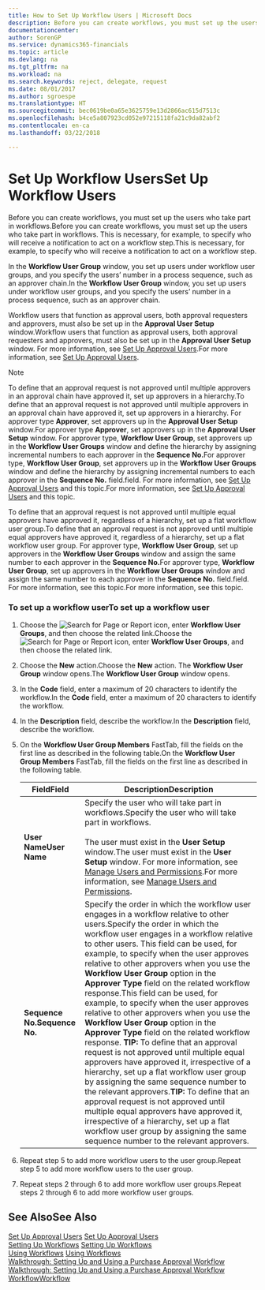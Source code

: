 ```yaml
---
title: How to Set Up Workflow Users | Microsoft Docs
description: Before you can create workflows, you must set up the users who take part in workflows. This is necessary, for example, to specify who will receive a notification to act on a workflow step.
documentationcenter: 
author: SorenGP
ms.service: dynamics365-financials
ms.topic: article
ms.devlang: na
ms.tgt_pltfrm: na
ms.workload: na
ms.search.keywords: reject, delegate, request
ms.date: 08/01/2017
ms.author: sgroespe
ms.translationtype: HT
ms.sourcegitcommit: bec0619be0a65e3625759e13d2866ac615d7513c
ms.openlocfilehash: b4ce5a807923cd052e97215118fa21c9da82abf2
ms.contentlocale: en-ca
ms.lasthandoff: 03/22/2018

---
```

# <a name="set-up-workflow-users"></a><span data-ttu-id="c080e-104">Set Up Workflow Users</span><span class="sxs-lookup"><span data-stu-id="c080e-104">Set Up Workflow Users</span></span>
<span data-ttu-id="c080e-105">Before you can create workflows, you must set up the users who take part in workflows.</span><span class="sxs-lookup"><span data-stu-id="c080e-105">Before you can create workflows, you must set up the users who take part in workflows.</span></span> <span data-ttu-id="c080e-106">This is necessary, for example, to specify who will receive a notification to act on a workflow step.</span><span class="sxs-lookup"><span data-stu-id="c080e-106">This is necessary, for example, to specify who will receive a notification to act on a workflow step.</span></span>  

<span data-ttu-id="c080e-107">In the **Workflow User Group** window, you set up users under workflow user groups, and you specify the users’ number in a process sequence, such as an approver chain.</span><span class="sxs-lookup"><span data-stu-id="c080e-107">In the **Workflow User Group** window, you set up users under workflow user groups, and you specify the users’ number in a process sequence, such as an approver chain.</span></span>  

<span data-ttu-id="c080e-108">Workflow users that function as approval users, both approval requesters and approvers, must also be set up in the **Approval User Setup** window.</span><span class="sxs-lookup"><span data-stu-id="c080e-108">Workflow users that function as approval users, both approval requesters and approvers, must also be set up in the **Approval User Setup** window.</span></span> <span data-ttu-id="c080e-109">For more information, see [Set Up Approval Users](across-how-to-set-up-approval-users.md).</span><span class="sxs-lookup"><span data-stu-id="c080e-109">For more information, see [Set Up Approval Users](across-how-to-set-up-approval-users.md).</span></span>  

> [!NOTE]  
>  <span data-ttu-id="c080e-110">To define that an approval request is not approved until multiple approvers in an approval chain have approved it, set up approvers in a hierarchy.</span><span class="sxs-lookup"><span data-stu-id="c080e-110">To define that an approval request is not approved until multiple approvers in an approval chain have approved it, set up approvers in a hierarchy.</span></span> <span data-ttu-id="c080e-111">For approver type **Approver**, set approvers up in the **Approval User Setup** window.</span><span class="sxs-lookup"><span data-stu-id="c080e-111">For approver type **Approver**, set approvers up in the **Approval User Setup** window.</span></span> <span data-ttu-id="c080e-112">For approver type, **Workflow User Group**, set approvers up in the **Workflow User Groups** window and define the hierarchy by assigning incremental numbers to each approver in the **Sequence No.**</span><span class="sxs-lookup"><span data-stu-id="c080e-112">For approver type, **Workflow User Group**, set approvers up in the **Workflow User Groups** window and define the hierarchy by assigning incremental numbers to each approver in the **Sequence No.**</span></span> <span data-ttu-id="c080e-113">field.</span><span class="sxs-lookup"><span data-stu-id="c080e-113">field.</span></span> <span data-ttu-id="c080e-114">For more information, see [Set Up Approval Users](across-how-to-set-up-approval-users.md) and this topic.</span><span class="sxs-lookup"><span data-stu-id="c080e-114">For more information, see [Set Up Approval Users](across-how-to-set-up-approval-users.md) and this topic.</span></span>  
>   
>  <span data-ttu-id="c080e-115">To define that an approval request is not approved until multiple equal approvers have approved it, regardless of a hierarchy, set up a flat workflow user group.</span><span class="sxs-lookup"><span data-stu-id="c080e-115">To define that an approval request is not approved until multiple equal approvers have approved it, regardless of a hierarchy, set up a flat workflow user group.</span></span> <span data-ttu-id="c080e-116">For approver type, **Workflow User Group**, set up approvers in the **Workflow User Groups** window and assign the same number to each approver in the **Sequence No.**</span><span class="sxs-lookup"><span data-stu-id="c080e-116">For approver type, **Workflow User Group**, set up approvers in the **Workflow User Groups** window and assign the same number to each approver in the **Sequence No.**</span></span> <span data-ttu-id="c080e-117">field.</span><span class="sxs-lookup"><span data-stu-id="c080e-117">field.</span></span> <span data-ttu-id="c080e-118">For more information, see this topic.</span><span class="sxs-lookup"><span data-stu-id="c080e-118">For more information, see this topic.</span></span>  

### <a name="to-set-up-a-workflow-user"></a><span data-ttu-id="c080e-119">To set up a workflow user</span><span class="sxs-lookup"><span data-stu-id="c080e-119">To set up a workflow user</span></span>  

1. <span data-ttu-id="c080e-120">Choose the ![Search for Page or Report](media/ui-search/search_small.png "Search for Page or Report icon") icon, enter **Workflow User Groups**, and then choose the related link.</span><span class="sxs-lookup"><span data-stu-id="c080e-120">Choose the ![Search for Page or Report](media/ui-search/search_small.png "Search for Page or Report icon") icon, enter **Workflow User Groups**, and then choose the related link.</span></span>  
2. <span data-ttu-id="c080e-121">Choose the **New** action.</span><span class="sxs-lookup"><span data-stu-id="c080e-121">Choose the **New** action.</span></span> <span data-ttu-id="c080e-122">The **Workflow User Group** window opens.</span><span class="sxs-lookup"><span data-stu-id="c080e-122">The **Workflow User Group** window opens.</span></span>  
3. <span data-ttu-id="c080e-123">In the **Code** field, enter a maximum of 20 characters to identify the workflow.</span><span class="sxs-lookup"><span data-stu-id="c080e-123">In the **Code** field, enter a maximum of 20 characters to identify the workflow.</span></span>  
4. <span data-ttu-id="c080e-124">In the **Description** field, describe the workflow.</span><span class="sxs-lookup"><span data-stu-id="c080e-124">In the **Description** field, describe the workflow.</span></span>  
5. <span data-ttu-id="c080e-125">On the **Workflow User Group Members** FastTab, fill the fields on the first line as described in the following table.</span><span class="sxs-lookup"><span data-stu-id="c080e-125">On the **Workflow User Group Members** FastTab, fill the fields on the first line as described in the following table.</span></span>  

    |<span data-ttu-id="c080e-126">Field</span><span class="sxs-lookup"><span data-stu-id="c080e-126">Field</span></span>|<span data-ttu-id="c080e-127">Description</span><span class="sxs-lookup"><span data-stu-id="c080e-127">Description</span></span>|  
    |---------------------------------|---------------------------------------|  
    |<span data-ttu-id="c080e-128">**User Name**</span><span class="sxs-lookup"><span data-stu-id="c080e-128">**User Name**</span></span>|<span data-ttu-id="c080e-129">Specify the user who will take part in workflows.</span><span class="sxs-lookup"><span data-stu-id="c080e-129">Specify the user who will take part in workflows.</span></span><br /><br /> <span data-ttu-id="c080e-130">The user must exist in the **User Setup** window.</span><span class="sxs-lookup"><span data-stu-id="c080e-130">The user must exist in the **User Setup** window.</span></span> <span data-ttu-id="c080e-131">For more information, see [Manage Users and Permissions](ui-how-users-permissions.md).</span><span class="sxs-lookup"><span data-stu-id="c080e-131">For more information, see [Manage Users and Permissions](ui-how-users-permissions.md).</span></span>|  
    |<span data-ttu-id="c080e-132">**Sequence No.**</span><span class="sxs-lookup"><span data-stu-id="c080e-132">**Sequence No.**</span></span>|<span data-ttu-id="c080e-133">Specify the order in which the workflow user engages in a workflow relative to other users.</span><span class="sxs-lookup"><span data-stu-id="c080e-133">Specify the order in which the workflow user engages in a workflow relative to other users.</span></span> <span data-ttu-id="c080e-134">This field can be used, for example, to specify when the user approves relative to other approvers when you use the **Workflow User Group** option in the **Approver Type** field on the related workflow response.</span><span class="sxs-lookup"><span data-stu-id="c080e-134">This field can be used, for example, to specify when the user approves relative to other approvers when you use the **Workflow User Group** option in the **Approver Type** field on the related workflow response.</span></span> <span data-ttu-id="c080e-135">**TIP:**  To define that an approval request is not approved until multiple equal approvers have approved it, irrespective of a hierarchy, set up a flat workflow user group by assigning the same sequence number to the relevant approvers.</span><span class="sxs-lookup"><span data-stu-id="c080e-135">**TIP:**  To define that an approval request is not approved until multiple equal approvers have approved it, irrespective of a hierarchy, set up a flat workflow user group by assigning the same sequence number to the relevant approvers.</span></span>|  
6. <span data-ttu-id="c080e-136">Repeat step 5 to add more workflow users to the user group.</span><span class="sxs-lookup"><span data-stu-id="c080e-136">Repeat step 5 to add more workflow users to the user group.</span></span>  
7. <span data-ttu-id="c080e-137">Repeat steps 2 through 6 to add more workflow user groups.</span><span class="sxs-lookup"><span data-stu-id="c080e-137">Repeat steps 2 through 6 to add more workflow user groups.</span></span>  

## <a name="see-also"></a><span data-ttu-id="c080e-138">See Also</span><span class="sxs-lookup"><span data-stu-id="c080e-138">See Also</span></span>  
<span data-ttu-id="c080e-139">[Set Up Approval Users](across-how-to-set-up-approval-users.md) </span><span class="sxs-lookup"><span data-stu-id="c080e-139">[Set Up Approval Users](across-how-to-set-up-approval-users.md) </span></span>  
<span data-ttu-id="c080e-140">[Setting Up Workflows](across-set-up-workflows.md) </span><span class="sxs-lookup"><span data-stu-id="c080e-140">[Setting Up Workflows](across-set-up-workflows.md) </span></span>  
<span data-ttu-id="c080e-141">[Using Workflows](across-use-workflows.md) </span><span class="sxs-lookup"><span data-stu-id="c080e-141">[Using Workflows](across-use-workflows.md) </span></span>  
<span data-ttu-id="c080e-142">[Walkthrough: Setting Up and Using a Purchase Approval Workflow](walkthrough-setting-up-and-using-a-purchase-approval-workflow.md) </span><span class="sxs-lookup"><span data-stu-id="c080e-142">[Walkthrough: Setting Up and Using a Purchase Approval Workflow](walkthrough-setting-up-and-using-a-purchase-approval-workflow.md) </span></span>  
[<span data-ttu-id="c080e-143">Workflow</span><span class="sxs-lookup"><span data-stu-id="c080e-143">Workflow</span></span>](across-workflow.md)   

